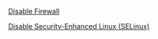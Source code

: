 
<a href=https://github.com/sarma1807/CentOS-7/wiki/Disable-Firewall> Disable Firewall </a> <br>

<a href=https://github.com/sarma1807/CentOS-7/wiki/Disable-Security-Enhanced-Linux> Disable Security-Enhanced Linux (SELinux) </a> <br>
